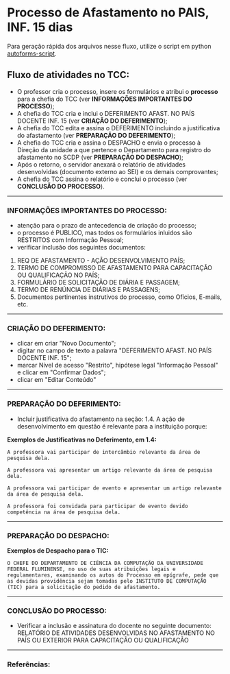# Processo de Afastamento no PAIS, INF. 15 dias

Para geração rápida dos arquivos nesse fluxo, utilize o script em python [autoforms-script](./thirdparty/autoforms-script).

## Fluxo de atividades no TCC:
- O professor cria o processo, insere os formulários e atribui o __processo__ para a chefia do TCC (ver __INFORMAÇÕES IMPORTANTES DO PROCESSO__);
- A chefia do TCC cria e inclui o DEFERIMENTO AFAST. NO PAÍS DOCENTE INF. 15 (ver __CRIAÇÃO DO DEFERIMENTO__);
- A chefia do TCC edita e assina o DEFERIMENTO incluindo a justificativa do afastamento (ver __PREPARAÇÃO DO DEFERIMENTO__);
- A chefia do TCC cria e assina o DESPACHO e envia o processo à Direção da unidade a que pertence o Departamento para registro do afastamento no SCDP (ver __PREPARAÇÃO DO DESPACHO__);
- Após o retorno, o servidor anexará o relatório de atividades desenvolvidas (documento externo ao SEI) e os demais comprovantes; 
- A chefia do TCC assina o relatório e conclui o processo (ver __CONCLUSÃO DO PROCESSO__).

---

### INFORMAÇÕES IMPORTANTES DO PROCESSO:
- atenção para o prazo de antecedencia de criação do processo;
- o processo é PUBLICO, mas todos os formulários inluidos são RESTRITOS com Informação Pessoal;
- verificar inclusão dos seguintes documentos:
1. REQ DE AFASTAMENTO - AÇÃO DESENVOLVIMENTO PAÍS​;
2. TERMO DE COMPROMISSO DE AFASTAMENTO PARA CAPACITAÇÃO OU QUALIFICAÇÃO NO PAÍS;
3. FORMULÁRIO DE SOLICITAÇÃO DE DIÁRIA E PASSAGEM;
4. TERMO DE RENÚNCIA DE DIÁRIAS E PASSAGENS;
5. Documentos pertinentes instrutivos do processo, como Ofícios, E-mails, etc.

---

### CRIAÇÃO DO DEFERIMENTO:
- clicar em criar "Novo Documento";
- digitar no campo de texto a palavra "DEFERIMENTO AFAST. NO PAÍS DOCENTE INF. 15";
- marcar Nível de acesso "Restrito", hipótese legal "Informação Pessoal" e clicar em "Confirmar Dados";
- clicar em "Editar Conteúdo"

---

### PREPARAÇÃO DO DEFERIMENTO:
- Incluir justificativa do afastamento na seção: 
1.4. A ação de desenvolvimento em questão é relevante para a instituição porque:

**Exemplos de Justificativas no Deferimento, em 1.4:**
~~~
A professora vai participar de intercâmbio relevante da área de pesquisa dela.

A professora vai apresentar um artigo relevante da área de pesquisa dela.

A professora vai participar de evento e apresentar um artigo relevante da área de pesquisa dela.

A professora foi convidada para participar de evento devido competência na área de pesquisa dela.
~~~

---

### PREPARAÇÃO DO DESPACHO:

**Exemplos de Despacho para o TIC:**
~~~
O CHEFE DO DEPARTAMENTO DE CIÊNCIA DA COMPUTAÇÃO DA UNIVERSIDADE FEDERAL FLUMINENSE, no uso de suas atribuições legais e regulamentares, examinando os autos do Processo em epígrafe, pede que as devidas providência sejam tomadas pelo INSTITUTO DE COMPUTAÇÃO (TIC) para a solicitação do pedido de afastamento.
~~~

---

### CONCLUSÃO DO PROCESSO:
- Verificar a inclusão e assinatura do docente no seguinte documento: 
RELATÓRIO DE ATIVIDADES DESENVOLVIDAS NO AFASTAMENTO NO PAÍS OU EXTERIOR PARA CAPACITAÇÃO OU QUALIFICAÇÃO

---

### Referências:
